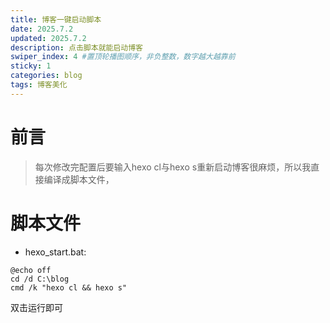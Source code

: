 ```yaml
---
title: 博客一键启动脚本
date: 2025.7.2
updated: 2025.7.2
description: 点击脚本就能启动博客
swiper_index: 4 #置顶轮播图顺序，非负整数，数字越大越靠前
sticky: 1
categories: blog  
tags: 博客美化
---
```

# 前言
> 每次修改完配置后要输入hexo cl与hexo s重新启动博客很麻烦，所以我直接编译成脚本文件，

# 脚本文件
* hexo_start.bat:

```
@echo off
cd /d C:\blog
cmd /k "hexo cl && hexo s"
```

双击运行即可

